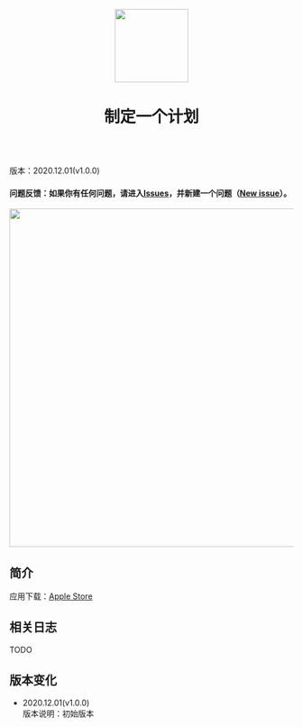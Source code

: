 <p align="center">
	<img width="130px" src="https://raw.githubusercontent.com/DuanJiaNing/makeaplan_public/main/logo.png"/>
	<br/><h1 align="center">制定一个计划</h1><br/><br/>
</p>
版本：2020.12.01(v1.0.0)<br>

#### 问题反馈：如果你有任何问题，请进入[Issues](https://github.com/DuanJiaNing/makeaplan_public/issues)，并新建一个问题（[New issue](https://github.com/DuanJiaNing/makeaplan_public/issues/new)）。

<p align="center">
	<img width="600px" src="https://raw.githubusercontent.com/DuanJiaNing/makeaplan_public/main/preview.png"/>
</p>

## 简介

应用下载：[Apple Store](https://itunes.apple.com/app/id1541785145)

## 相关日志

TODO

## 版本变化

- 2020.12.01(v1.0.0)<br>
版本说明：初始版本
